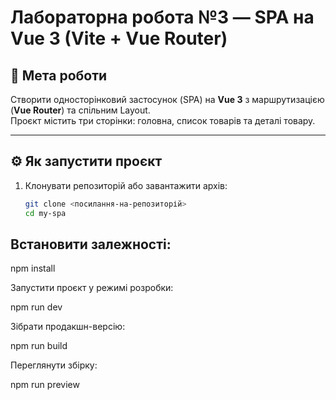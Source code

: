 # Лабораторна робота №3 — SPA на Vue 3 (Vite + Vue Router)

## 🎯 Мета роботи
Створити односторінковий застосунок (SPA) на **Vue 3** з маршрутизацією (**Vue Router**) та спільним Layout.  
Проєкт містить три сторінки: головна, список товарів та деталі товару.

---

## ⚙️ Як запустити проєкт

1. Клонувати репозиторій або завантажити архів:
   ```bash
   git clone <посилання-на-репозиторій>
   cd my-spa

## Встановити залежності:

npm install

Запустити проєкт у режимі розробки:

npm run dev

Зібрати продакшн-версію:

npm run build

Переглянути збірку:

npm run preview
